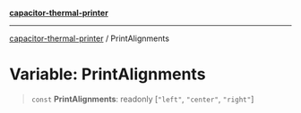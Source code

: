 [**capacitor-thermal-printer**](../README.md)

***

[capacitor-thermal-printer](../README.md) / PrintAlignments

# Variable: PrintAlignments

> `const` **PrintAlignments**: readonly \[`"left"`, `"center"`, `"right"`\]
